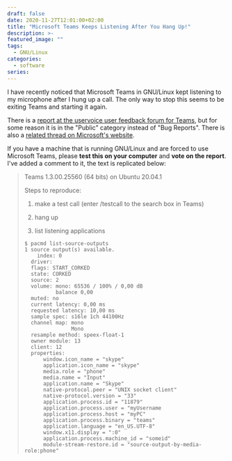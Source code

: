 ```yaml
---
draft: false
date: 2020-11-27T12:01:00+02:00
title: "Microsoft Teams Keeps Listening After You Hang Up!"
description: >-
featured_image: ""
tags:
  - GNU/Linux
categories:
  - software
series:
---
```

I have recently noticed that Microsoft Teams in GNU/Linux kept listening to my
microphone after I hung up a call. The only way to stop this seems to be
exiting Teams and starting it again.

There is a
[report at the uservoice user feedback forum for Teams](https://microsoftteams.uservoice.com/forums/555103-public/suggestions/41257648-teams-keeps-microphone-open),
but for some reason it is in the "Public" category instead of "Bug Reports".
There is also a
[related thread on Microsoft's website](https://docs.microsoft.com/en-us/answers/questions/65290/teams-keeps-microphone-open.html).

If you have a machine that is running GNU/Linux and are forced to use
Microsoft Teams, please **test this on your computer** and **vote on the
report**. I've added a comment to it, the text is replicated below:
> Teams 1.3.00.25560 (64 bits) on Ubuntu 20.04.1
> 
> Steps to reproduce:
> 1. make a test call (enter /testcall to the search box in Teams)
> 2. hang up
> 
> 3. list listening applications
> ```
> $ pacmd list-source-outputs
> 1 source output(s) available.
>     index: 0
> 	driver: 
> 	flags: START_CORKED 
> 	state: CORKED
> 	source: 2 
> 	volume: mono: 65536 / 100% / 0,00 dB
> 	        balance 0,00
> 	muted: no
> 	current latency: 0,00 ms
> 	requested latency: 10,00 ms
> 	sample spec: s16le 1ch 44100Hz
> 	channel map: mono
> 	             Mono
> 	resample method: speex-float-1
> 	owner module: 13
> 	client: 12 
> 	properties:
> 		window.icon_name = "skype"
> 		application.icon_name = "skype"
> 		media.role = "phone"
> 		media.name = "Input"
> 		application.name = "Skype"
> 		native-protocol.peer = "UNIX socket client"
> 		native-protocol.version = "33"
> 		application.process.id = "11879"
> 		application.process.user = "myUsername
> 		application.process.host = "myPC"
> 		application.process.binary = "teams"
> 		application.language = "en_US.UTF-8"
> 		window.x11.display = ":0"
> 		application.process.machine_id = "someid"
> 		module-stream-restore.id = "source-output-by-media-role:phone"
> ```

